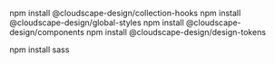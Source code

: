 npm install @cloudscape-design/collection-hooks
npm install @cloudscape-design/global-styles
npm install @cloudscape-design/components
npm install @cloudscape-design/design-tokens

npm install sass
